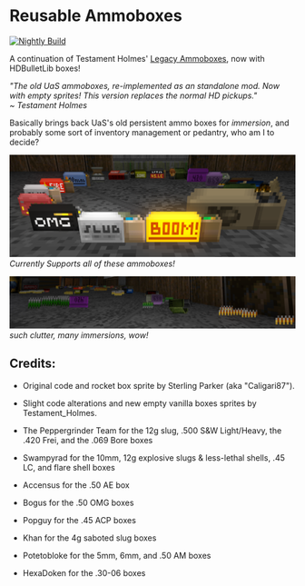 # Reusable Ammoboxes

[![Nightly Build](https://github.com/HDest-Community/reusable-ammoboxes/actions/workflows/nightly.yml/badge.svg)](https://github.com/HDest-Community/reusable-ammoboxes/actions/workflows/nightly.yml)

A continuation of Testament Holmes' [Legacy Ammoboxes](https://dastrukar.gitlab.io/hddons-list/#utilities:legacyammoboxes-testamentholmes), now with HDBulletLib boxes!

_"The old UaS ammoboxes, re-implemented as an standalone mod. Now with empty sprites! This version replaces the normal HD pickups."  
~ Testament Holmes_

Basically brings back UaS's old persistent ammo boxes for _immersion_, and probably some sort of inventory management or pedantry, who am I to decide?

![overview](./screenshots/overview.png)
_Currently Supports all of these ammoboxes!_

![emptied](./screenshots/overview-emptied.png)
_such clutter, many immersions, wow!_


## Credits:
- Original code and rocket box sprite by Sterling Parker (aka "Caligari87").
- Slight code alterations and new empty vanilla boxes sprites by Testament_Holmes.


- The Peppergrinder Team for the 12g slug, .500 S&W Light/Heavy, the .420 Frei, and the .069 Bore boxes
- Swampyrad for the 10mm, 12g explosive slugs & less-lethal shells, .45 LC, and flare shell boxes
- Accensus for the .50 AE box
- Bogus for the .50 OMG boxes
- Popguy for the .45 ACP boxes
- Khan for the 4g saboted slug boxes
- Potetobloke for the 5mm, 6mm, and .50 AM boxes
- HexaDoken for the .30-06 boxes
